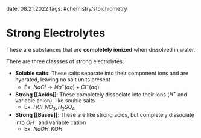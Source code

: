 date: 08.21.2022
tags: #chemistry/stoichiometry 
# Strong Electrolytes
These are substances that are **completely ionized** when dissolved in water.

There are three classses of strong electrolytes:
- **Soluble salts**: These salts separate into their component ions and are hydrated,  leaving no salt units present
	- Ex. $NaCl \rightarrow Na^+ (aq) + Cl^- (aq)$
- **Strong [[Acids]]**: These completely dissociate into their ions ($H^+$ and variable anion), like souble salts
	- Ex. $HCl, NO_3, H_2SO_4$ 
- **Strong [[Bases]]**: These are like strong acids, but completely dissociate into $OH^-$ and variable cation
	- Ex. $NaOH, KOH$